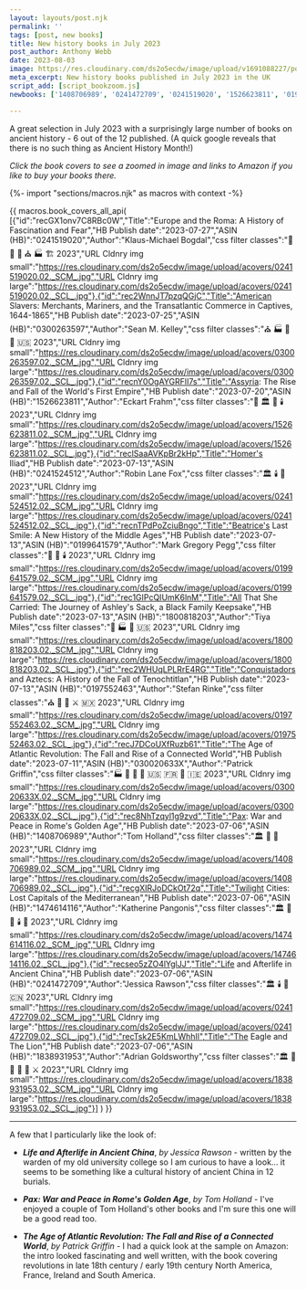 ```yaml
---
layout: layouts/post.njk
permalink: ''
tags: [post, new books]
title: New history books in July 2023
post_author: Anthony Webb
date: 2023-08-03
image: https://res.cloudinary.com/ds2o5ecdw/image/upload/v1691088227/posts/July2023_newhistorybooks.jpg
meta_excerpt: New history books published in July 2023 in the UK
script_add: [script_bookzoom.js]
newbooks: ['1408706989', '0241472709', '0241519020', '1526623811', '0199641579', '1474614116']

---
```

A great selection in July 2023 with a surprisingly large number of books on ancient history - 6 out of the 12 published. (A quick google reveals that there is no such thing as Ancient History Month!)

_Click the book covers to see a zoomed in image and links to Amazon if you like to buy your books there._

{%- import "sections/macros.njk" as macros with context -%}

{{ macros.book_covers_all_api(
[{"id":"recGX1onv7C8RBc0W","Title":"Europe and the Roma: A History of Fascination and Fear","HB Publish date":"2023-07-27","ASIN (HB)":"0241519020","Author":"Klaus-Michael Bogdal","css filter classes":"🥐 🏰 🚽 ⛪ 🏭 🏗️ 2023","URL Cldnry img small":"https://res.cloudinary.com/ds2o5ecdw/image/upload/acovers/0241519020.02._SCM_.jpg","URL Cldnry img large":"https://res.cloudinary.com/ds2o5ecdw/image/upload/acovers/0241519020.02._SCL_.jpg"},{"id":"rec2WnnJT7pzqQGjC","Title":"American Slavers: Merchants, Mariners, and the Transatlantic Commerce in Captives, 1644-1865","HB Publish date":"2023-07-25","ASIN (HB)":"0300263597","Author":"Sean M. Kelley","css filter classes":"⛪ 🏭 🍔 🚽 🇺🇸 2023","URL Cldnry img small":"https://res.cloudinary.com/ds2o5ecdw/image/upload/acovers/0300263597.02._SCM_.jpg","URL Cldnry img large":"https://res.cloudinary.com/ds2o5ecdw/image/upload/acovers/0300263597.02._SCL_.jpg"},{"id":"recnY0OgAYGRFlI7s","Title":"Assyria: The Rise and Fall of the World's First Empire","HB Publish date":"2023-07-20","ASIN (HB)":"1526623811","Author":"Eckart Frahm","css filter classes":"🍜 🏛️ 👑 🕯️ 2023","URL Cldnry img small":"https://res.cloudinary.com/ds2o5ecdw/image/upload/acovers/1526623811.02._SCM_.jpg","URL Cldnry img large":"https://res.cloudinary.com/ds2o5ecdw/image/upload/acovers/1526623811.02._SCL_.jpg"},{"id":"reclSaaAVKpBr2kHp","Title":"Homer's Iliad","HB Publish date":"2023-07-13","ASIN (HB)":"0241524512","Author":"Robin Lane Fox","css filter classes":"🏛️ 🕯️ 🥐 2023","URL Cldnry img small":"https://res.cloudinary.com/ds2o5ecdw/image/upload/acovers/0241524512.02._SCM_.jpg","URL Cldnry img large":"https://res.cloudinary.com/ds2o5ecdw/image/upload/acovers/0241524512.02._SCL_.jpg"},{"id":"recnTPdPoZciuBngo","Title":"Beatrice's Last Smile: A New History of the Middle Ages","HB Publish date":"2023-07-13","ASIN (HB)":"0199641579","Author":"Mark Gregory Pegg","css filter classes":"🏰 🥐 🕯️ 2023","URL Cldnry img small":"https://res.cloudinary.com/ds2o5ecdw/image/upload/acovers/0199641579.02._SCM_.jpg","URL Cldnry img large":"https://res.cloudinary.com/ds2o5ecdw/image/upload/acovers/0199641579.02._SCL_.jpg"},{"id":"rec1GIPcQIUmK6lnM","Title":"All That She Carried: The Journey of Ashley's Sack, a Black Family Keepsake","HB Publish date":"2023-07-13","ASIN (HB)":"1800818203","Author":"Tiya Miles","css filter classes":"🍔 🏭 🚽 🇺🇸 2023","URL Cldnry img small":"https://res.cloudinary.com/ds2o5ecdw/image/upload/acovers/1800818203.02._SCM_.jpg","URL Cldnry img large":"https://res.cloudinary.com/ds2o5ecdw/image/upload/acovers/1800818203.02._SCL_.jpg"},{"id":"rec2WHUqLPLRrE4RG","Title":"Conquistadors and Aztecs: A History of the Fall of Tenochtitlan","HB Publish date":"2023-07-13","ASIN (HB)":"0197552463","Author":"Stefan Rinke","css filter classes":"⛪ 🌽 👑 ⚔️ 🇲🇽 2023","URL Cldnry img small":"https://res.cloudinary.com/ds2o5ecdw/image/upload/acovers/0197552463.02._SCM_.jpg","URL Cldnry img large":"https://res.cloudinary.com/ds2o5ecdw/image/upload/acovers/0197552463.02._SCL_.jpg"},{"id":"recJ7DCoUXfRuzb61","Title":"The Age of Atlantic Revolution: The Fall and Rise of a Connected World","HB Publish date":"2023-07-11","ASIN (HB)":"030020633X","Author":"Patrick Griffin","css filter classes":"🏭 🍔 👑 🥐 🇺🇸 🇫🇷 🌽 🇮🇪 2023","URL Cldnry img small":"https://res.cloudinary.com/ds2o5ecdw/image/upload/acovers/030020633X.02._SCM_.jpg","URL Cldnry img large":"https://res.cloudinary.com/ds2o5ecdw/image/upload/acovers/030020633X.02._SCL_.jpg"},{"id":"rec8NhTzqyl1g9zvd","Title":"Pax: War and Peace in Rome's Golden Age","HB Publish date":"2023-07-06","ASIN (HB)":"1408706989","Author":"Tom Holland","css filter classes":"🏛️ 👑 🥐 2023","URL Cldnry img small":"https://res.cloudinary.com/ds2o5ecdw/image/upload/acovers/1408706989.02._SCM_.jpg","URL Cldnry img large":"https://res.cloudinary.com/ds2o5ecdw/image/upload/acovers/1408706989.02._SCL_.jpg"},{"id":"recgXIRJoDCkOt72q","Title":"Twilight Cities: Lost Capitals of the Mediterranean","HB Publish date":"2023-07-06","ASIN (HB)":"1474614116","Author":"Katherine Pangonis","css filter classes":"🏛️ 🥐 🍜 🕯️ 👑 2023","URL Cldnry img small":"https://res.cloudinary.com/ds2o5ecdw/image/upload/acovers/1474614116.02._SCM_.jpg","URL Cldnry img large":"https://res.cloudinary.com/ds2o5ecdw/image/upload/acovers/1474614116.02._SCL_.jpg"},{"id":"recseo5zZO4lYglJJ","Title":"Life and Afterlife in Ancient China","HB Publish date":"2023-07-06","ASIN (HB)":"0241472709","Author":"Jessica Rawson","css filter classes":"🏛️ 🕯️ 🍜 🇨🇳 2023","URL Cldnry img small":"https://res.cloudinary.com/ds2o5ecdw/image/upload/acovers/0241472709.02._SCM_.jpg","URL Cldnry img large":"https://res.cloudinary.com/ds2o5ecdw/image/upload/acovers/0241472709.02._SCL_.jpg"},{"id":"recTsk2E5KmLWhhIl","Title":"The Eagle and The Lion","HB Publish date":"2023-07-06","ASIN (HB)":"1838931953","Author":"Adrian Goldsworthy","css filter classes":"🏛️ 🏰 🍜 🥐 👑 ⚔️ 2023","URL Cldnry img small":"https://res.cloudinary.com/ds2o5ecdw/image/upload/acovers/1838931953.02._SCM_.jpg","URL Cldnry img large":"https://res.cloudinary.com/ds2o5ecdw/image/upload/acovers/1838931953.02._SCL_.jpg"}]
) }}

---

A few that I particularly like the look of:

- ___Life and Afterlife in Ancient China___, _by Jessica Rawson_ - written by the warden of my old university college so I am curious to have a look... it seems to be something like a cultural history of ancient China in 12 burials.

- ___Pax: War and Peace in Rome's Golden Age___, _by Tom Holland_ - I've enjoyed a couple of Tom Holland's other books and I'm sure this one will be a good read too.

- ___The Age of Atlantic Revolution: The Fall and Rise of a Connected World___, _by Patrick Griffin_ - I had a quick look at the sample on Amazon: the intro looked fascinating and well written, with the book covering revolutions in late 18th century / early 19th century North America, France, Ireland and South America.
